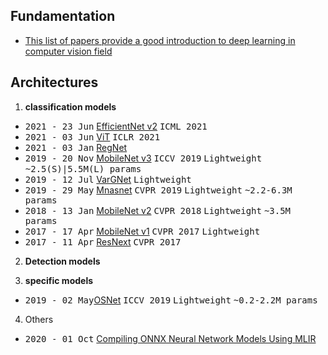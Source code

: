## Fundamentation
   - [This list of papers provide a good introduction to deep learning in computer vision field](./fundamental_paper.md)

## Architectures

1. **classification models** 

- <kbd>2021 - 23 Jun</kbd> [EfficientNet v2](CNN/EfficientNetV2.md) <kbd>ICML 2021</kbd>
- <kbd>2021 - 03 Jun</kbd> [ViT](CNN/ViT.md) <kbd> ICLR 2021</kbd>  
- <kbd>2021 - 03 Jan</kbd> [RegNet](CNN/regnet.md) 
- <kbd>2019 - 20 Nov</kbd> [MobileNet v3](CNN/mobilenetv3.md) <kbd>ICCV 2019</kbd> <kbd>Lightweight</kbd> <kbd>~2.5(S)|5.5M(L) params</kbd>
- <kbd>2019 - 12 Jul</kbd> [VarGNet](../Computer%20Vision/2.Face%20Recogntion/Architectures/VarGNet.md)</kbd> <kbd>Lightweight</kbd>
- <kbd>2019 - 29 May</kbd> [Mnasnet](CNN/MnasNet.md) <kbd>CVPR 2019</kbd> <kbd>Lightweight</kbd> <kbd>~2.2-6.3M params</kbd>
- <kbd>2018 - 13 Jan</kbd> [MobileNet v2](CNN/mobilenetv2.md) <kbd>CVPR 2018</kbd> <kbd>Lightweight</kbd> <kbd>~3.5M params</kbd>
- <kbd>2017 - 17 Apr</kbd> [MobileNet v1](CNN/mobilenet.md) <kbd>CVPR 2017</kbd> <kbd>Lightweight</kbd>
- <kbd>2017 - 11 Apr</kbd> [ResNext](CNN/resnext.md) <kbd>CVPR 2017</kbd> 

2.  **Detection models**



3.  **specific models**

- <kbd>2019 - 02 May</kbd>[OSNet](CNN/OSnet.md) <kbd>ICCV 2019</kbd> <kbd>Lightweight</kbd> <kbd>~0.2-2.2M params</kbd>

4. Others

- <kbd>2020 - 01 Oct</kbd> [Compiling ONNX Neural Network Models Using MLIR](Others/compile2ONNXbyMLIR.md)